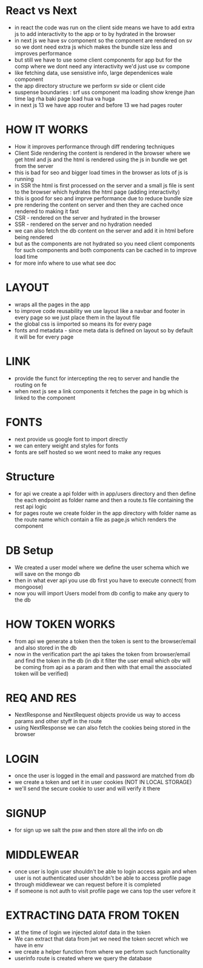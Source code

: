 # React vs Next
- in react the code was run on the client side means we have to add extra js to add interactivity to the app or to by hydrated in the browser
- in next js we have sv component so the component are rendered on sv so we dont need extra js which makes the bundle size less and improves performance
- but still we have to use some client components for app but for the comp where we dont need any interactivity we'd just use sv compone
- like fetching data, use sensistive info, large dependenices wale component
- the app directory structure we perform sv side or client cide 
- suspense boundaries : srf uss component ma loading show krenge jhan time lag rha baki page load hua va huga
- in next js 13 we have app router and before 13 we had pages router

# HOW IT WORKS
- How it improves performance through diff rendering techniques
- Client Side rendering the content is rendered in the browser where we get html and js and the html is rendered using the js in bundle we get from the server
- this is bad for seo and bigger load times in the browser as lots of js is running 
- in SSR the html is first processed on the server and a small js file is sent to the browser which hydrates the html page (adding interactivity)
- this is good for seo and imprve performance due to reduce bundle size
- pre rendering the content on server and then they are cached once rendered to making it fast
- CSR - rendered on the server and hydrated in the browser 
- SSR - rendered on the server and no hydration needed 
- we can also fetch the db content on the server and add it in html before being rendered
- but as the components are not hydrated so you need client components for such components and both components can be cached in to improve load time
- for more info where to use what see doc

# LAYOUT
- wraps all the pages in the app
- to improve code reusability we use layout like a navbar and footer in every page so we just place them in the layout file
- the global css is iimported so means its for every page
- fonts and metadata - since meta data is defined on layout so by default it will be for every page

# LINK
- provide the funct for intercepting the req to server and handle the routing on fe
- when next js see a link components it fetches the page in bg which is linked to the component

# FONTS
- next provide us google font to import directly
- we can entery weight and styles for fonts
- fonts are self hosted so we wont need to make any reques

# Structure
- for api we create a api folder with in app/users directory and then define the each endpoint as folder name and then a route.ts file containing the rest api logic
- for pages route we create folder in the app directory with folder name as the route name which contain a file as page.js which renders the component


# DB Setup
- We created a user model where we define the user schema which we will save on the mongo db
- then in what ever api you use db first you have to execute connect( from mongoose)
- now you will import Users model from db config to make any query to the db

# HOW TOKEN WORKS
- from api we generate a token then the token is sent to the browser/email and also stored in the db
- now in the verification part the api takes the token from browser/email and find the token in the db (in db it filter the user email which obv will be coming from api as a param and then with that email the associated token will be verified)

# REQ AND RES
- NextResponse and NextRequest objects provide us way to access params and other styff in the route
- using NextResponse we can also fetch the cookies being stored in the browser

# LOGIN
- once the user is logged in the email and password are matched from db
- we create a token and set it in user cookies (NOT IN LOCAL STORAGE)
- we'll send the secure cookie to user and will verify it there 

# SIGNUP
- for sign up we salt the psw and then store all the info on db

# MIDDLEWEAR
- once user is login user shouldn't be able to login access again and when user is not authenticated user shouldn't be able to access profile page
- through middlewear we can request before it is completed
- if someone is not auth to visit profile page we cans top the user vefore it 

# EXTRACTING DATA FROM TOKEN
- at the time of login we injected alotof data in the token
- We can extract that data from jwt we need the token secret which we have in env
- we create a helper function from where we perform such functionality
- userinfo route is created where we query the database
